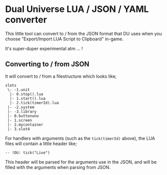 # Dual Universe LUA / JSON / YAML converter

This little tool can convert to / from the JSON format that DU uses when you choose "Export/Import LUA Script to Clipboard" in-game.

It's super-duper experimental atm ... !

## Converting to / from JSON

It will convert to / from a filestructure which looks like;
```
slots
 \- -1.unit
  |- 0.stop().lua
  |- 1.start().lua
  |- 2.tick(timerId).lua
 |- -2.system
 |- -3.library
 |- 0.buttonuno
 |- 1.screen
 |- 2.mycontainer
 |- 3.slot4
```

For handlers with arguments (such as the `tick(timerId)` above), the LUA files will contain a little header like;
```
-- !DU: tick("Live")
```

This header will be parsed for the arguments use in the JSON, and will be filled with the arguments when parsing from JSON.
